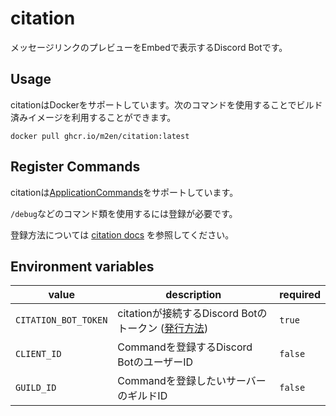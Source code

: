 # citation

メッセージリンクのプレビューをEmbedで表示するDiscord Botです。

## Usage

citationはDockerをサポートしています。次のコマンドを使用することでビルド済みイメージを利用することができます。

```shell
docker pull ghcr.io/m2en/citation:latest
```

## Register Commands

citationは[ApplicationCommands](https://discord.com/developers/docs/interactions/application-commands)をサポートしています。

`/debug`などのコマンド類を使用するには登録が必要です。

登録方法については [citation docs]() を参照してください。

## Environment variables

| value                | description                              | required |
|----------------------|------------------------------------------|----------|
| `CITATION_BOT_TOKEN` | citationが接続するDiscord Botのトークン ([発行方法]()) | `true`   |
| `CLIENT_ID`          | Commandを登録するDiscord BotのユーザーID           | `false`  |
| `GUILD_ID`           | Commandを登録したいサーバーのギルドID                  | `false`  |
